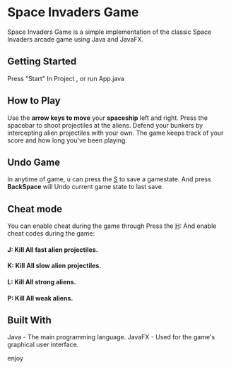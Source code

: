 # Space Invaders Game

Space Invaders Game is a simple implementation of the classic Space Invaders arcade game using Java and JavaFX.

## Getting Started

Press  "Start" In Project , or run App.java

## How to Play
Use the **arrow keys to move** your **spaceship** left and right.
Press the spacebar to shoot projectiles at the aliens.
Defend your bunkers by intercepting alien projectiles with your own.
The game keeps track of your score and how long you've been playing.

## Undo Game
In anytime of game, u can press  the <u>S</u> to save a gamestate. And press 
**BackSpace** will Undo current game state to last save.


## Cheat mode
You can enable cheat during the game through Press the <u>H</u>:
And  enable cheat codes during the game:
#### J: Kill All **fast alien** projectiles.
#### K: Kill All **slow alien** projectiles.
#### L: Kill All **strong** aliens.
#### P: Kill All **weak** aliens.

## Built With
Java - The main programming language.
JavaFX - Used for the game's graphical user interface.

enjoy 